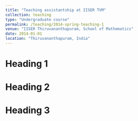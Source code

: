 ```yaml
---
title: "Teaching assistantship at IISER TVM"
collection: teaching
type: "Undergraduate course"
permalink: /teaching/2014-spring-teaching-1
venue: "IISER Thiruvananthapuram, School of Mathematics"
date: 2014-01-01
location: "Thiruvananthapuram, India"
---
```



Heading 1
======

Heading 2
======

Heading 3
======
